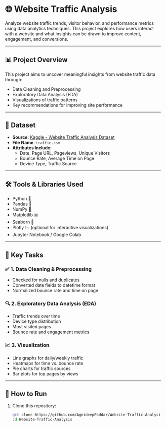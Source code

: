 # 🌐 Website Traffic Analysis

Analyze website traffic trends, visitor behavior, and performance metrics using data analytics techniques. This project explores how users interact with a website and what insights can be drawn to improve content, engagement, and conversions.

---

## 📊 Project Overview

This project aims to uncover meaningful insights from website traffic data through:

- Data Cleaning and Preprocessing
- Exploratory Data Analysis (EDA)
- Visualizations of traffic patterns
- Key recommendations for improving site performance

---

## 📁 Dataset

- **Source**: [Kaggle - Website Traffic Analysis Dataset](https://www.kaggle.com/datasets/bhanupratapbiswas/website-traffic-analysis)
- **File Name**: `traffic.csv`
- **Attributes Include**:
  - Date, Page URL, Pageviews, Unique Visitors
  - Bounce Rate, Average Time on Page
  - Device Type, Traffic Source

---

## 🛠️ Tools & Libraries Used

- Python 🐍
- Pandas 🐼
- NumPy 🔢
- Matplotlib 📊
- Seaborn 🎨
- Plotly 📉 (optional for interactive visualizations)
- Jupyter Notebook / Google Colab

---

## 📌 Key Tasks

### ✅ 1. Data Cleaning & Preprocessing
- Checked for nulls and duplicates
- Converted date fields to datetime format
- Normalized bounce rate and time on page

### 🔍 2. Exploratory Data Analysis (EDA)
- Traffic trends over time
- Device type distribution
- Most visited pages
- Bounce rate and engagement metrics

### 📈 3. Visualization
- Line graphs for daily/weekly traffic
- Heatmaps for time vs. bounce rate
- Pie charts for traffic sources
- Bar plots for top pages by views

---

## 🚀 How to Run

1. Clone this repository:
   ```bash
   git clone https://github.com/AgnideepPoddar/Website-Traffic-Analysis.git
   cd Website-Traffic-Analysis

